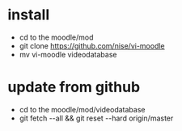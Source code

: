 
# install

* cd to the moodle/mod
* git clone https://github.com/nise/vi-moodle
* mv vi-moodle videodatabase

# update from github

* cd to the moodle/mod/videodatabase
* git fetch --all && git reset --hard origin/master
